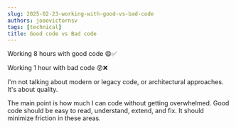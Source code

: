 ```yaml
---
slug: 2025-02-23-working-with-good-vs-bad-code
authors: joaovictornsv
tags: [technical]
title: Good code vs Bad code
---
```


Working 8 hours with good code 😄✅

Working 1 hour with bad code 😵❌

I'm not talking about modern or legacy code, or architectural approaches. It's about quality.

<!-- truncate -->

The main point is how much I can code without getting overwhelmed. Good code should be easy to read, understand, extend, and fix. It should minimize friction in these areas. 